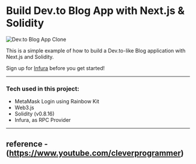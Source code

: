 # Build Dev.to Blog App with Next.js & Solidity

![Dev.to Blog App Clone](https://i.ibb.co/JR0Wg6q/Clean-Shot-2022-09-21-at-17-30-12.jpg)

This is a simple example of how to build a Dev.to-like Blog application with Next.js and Solidity.

Sign up for [Infura](https://www.infura.io/?utm_source=cleverprogrammer&utm_medium=influencer&utm_campaign=2022_May__acquisition_none) before you get started!

---

### Tech used in this project:

- MetaMask Login using Rainbow Kit
- Web3.js
- Solidity (v0.8.16)
- Infura, as RPC Provider

---

## reference - (https://www.youtube.com/cleverprogrammer) 
